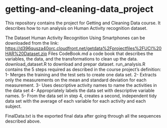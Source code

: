 # getting-and-cleaning-data_project
This repository contains the project for Getting and Cleaning Data course. It describes how to run analysis on Human Activity recognition dataset.

The Dataset Human Activity Recognition Using Smartphones can be downloaded from the link:
https://d396qusza40orc.cloudfront.net/getdata%2Fprojectfiles%2FUCI%20HAR%20Dataset.zip
Files
CodeBook.md a code book that describes the variables, the data, and the transformations to clean up the data.
download_dataset.R to download and prepar dataset.
run_analysis.R contains the 5 steps required as described in the course project’s definition:
1- Merges the training and the test sets to create one data set.
2- Extracts only the measurements on the mean and standard deviation for each measurement.
3- Uses descriptive activity names to name the activities in the data set
4- Appropriately labels the data set with descriptive variable names.
5- From the data set in step 4, creates a second, independent tidy data set with the average of each variable for each activity and each subject.

FinalData.txt is the exported final data after going through all the sequences described above.
